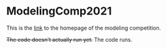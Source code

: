 # ModelingComp2021

This is the [link](https://coral.ise.lehigh.edu/~mopta/competition) to the homepage of the modeling competition. 

~~The code doesn't actually run yet.~~ The code runs.  
